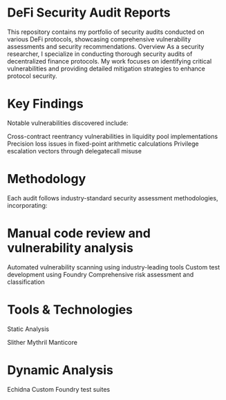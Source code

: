 # DeFi Security Audit Reports
This repository contains my portfolio of security audits conducted on various DeFi protocols, showcasing comprehensive vulnerability assessments and security recommendations.
Overview
As a security researcher, I specialize in conducting thorough security audits of decentralized finance protocols. My work focuses on identifying critical vulnerabilities and providing detailed mitigation strategies to enhance protocol security.

# Key Findings
Notable vulnerabilities discovered include:

Cross-contract reentrancy vulnerabilities in liquidity pool implementations
Precision loss issues in fixed-point arithmetic calculations
Privilege escalation vectors through delegatecall misuse

# Methodology
Each audit follows industry-standard security assessment methodologies, incorporating:

# Manual code review and vulnerability analysis
Automated vulnerability scanning using industry-leading tools
Custom test development using Foundry
Comprehensive risk assessment and classification

# Tools & Technologies
Static Analysis

Slither
Mythril
Manticore

# Dynamic Analysis

Echidna
Custom Foundry test suites
